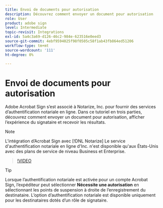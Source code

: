 ```yaml
---
title: Envoi de documents pour autorisation
description: Découvrez comment envoyer un document pour autorisation
role: User
product: adobe sign
level: Intermediate
topic-revisit: Integrations
exl-id: 5a4c3a69-d126-46c2-984e-623516e0eed3
source-git-commit: 4ebf9594025f98f0505c58f1ab43fb864ed51206
workflow-type: tm+mt
source-wordcount: '111'
ht-degree: 0%

---
```


# Envoi de documents pour autorisation

Adobe Acrobat Sign s’est associé à Notarize, Inc. pour fournir des services d’authentification notariale en ligne. Dans ce tutoriel en trois parties, découvrez comment envoyer un document pour autorisation, afficher l’expérience du signataire et recevoir les résultats.

>[!NOTE]
>
>L’intégration d’Acrobat Sign avec [!DNL Notarize] Le service d&#39;authentification notariale en ligne d&#39;Inc. n&#39;est disponible qu&#39;aux États-Unis avec des plans de service de niveau Business et Enterprise.

>[!VIDEO](https://video.tv.adobe.com/v/341029?quality=12&learn=on&hidetitle=true)

>[!TIP]
>
>Lorsque l’authentification notariale est activée pour un compte Acrobat Sign, l’expéditeur peut sélectionner **Nécessite une autorisation** en sélectionnant les points de suspension à droite de l’enregistrement du destinataire. L’option d’authentification notariale est disponible uniquement pour les destinataires dotés d’un rôle de signataire.
